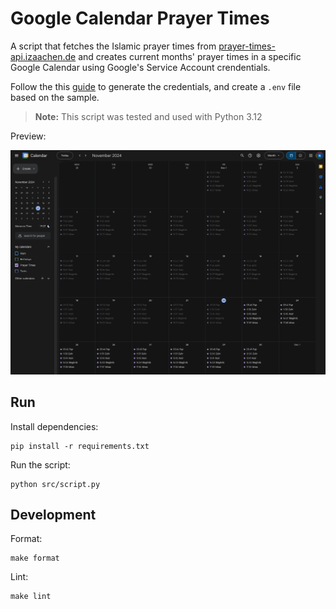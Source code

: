 # Google Calendar Prayer Times

A script that fetches the Islamic prayer times from [prayer-times-api.izaachen.de](https://prayer-times-api.izaachen.de) and creates current months' prayer times in a specific Google Calendar using Google's Service Account crendentials.

Follow the this [guide](./docs/Google_Calendar_API_Service_Account.md) to generate the credentials, and create a `.env` file based on the sample.

> **Note:** This script was tested and used with Python 3.12

Preview:

![Calendar Screenshot](./docs/calendar-screenshot.png)

## Run

Install dependencies:

```shell
pip install -r requirements.txt
```

Run the script:

```shell
python src/script.py
```

## Development

Format:

```shell
make format
```

Lint:

```shell
make lint
```
